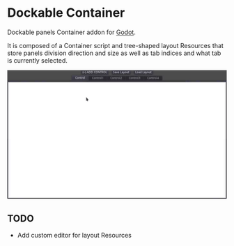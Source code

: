# Dockable Container
Dockable panels Container addon for [Godot](https://godotengine.org/).

It is composed of a Container script and tree-shaped layout Resources that
store panels division direction and size as well as tab indices and what tab is
currently selected.

![](screenshots/video1.gif)


## TODO
- Add custom editor for layout Resources

